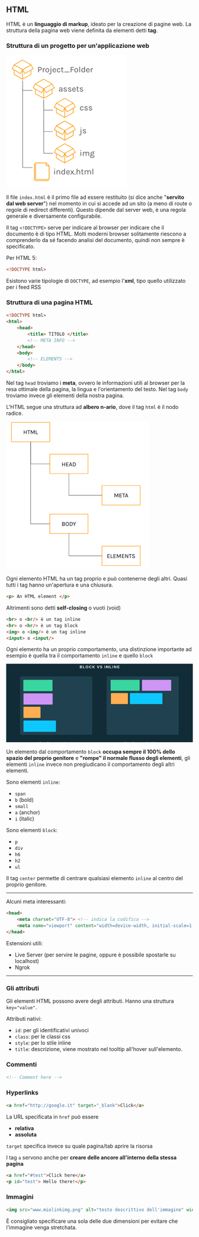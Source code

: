 ## HTML

HTML è un **linguaggio di markup**, ideato per la creazione di pagine web. La struttura della pagina web viene definita da elementi detti **tag**.

### Struttura di un progetto per un'applicazione web

![project-structure](img/l02_project-structure.png)

Il file `index.html` è il primo file ad essere restituito (si dice anche "**servito dal web server**") nel momento in cui si accede ad un sito (a meno di route o regole di redirect differenti). Questo dipende dal server web, è una regola generale e diversamente configurabile.

Il tag `<!DOCTYPE>` serve per indicare al browser per indicare che il documento è di tipo HTML. Molti moderni browser solitamente riescono a comprenderlo da sé facendo analisi del documento, quindi non sempre è specificato.

Per HTML 5:

```html
<!DOCTYPE html>
```

Esistono varie tipologie di `DOCTYPE`, ad esempio l'**xml**, tipo quello utilizzato per i feed RSS

### Struttura di una pagina HTML

```html
<!DOCTYPE html>
<html>
	<head>
		<title> TITOLO </title>
        <!-- META INFO -->
	</head>
	<body>
        <!-- ELEMENTS -->
	</body>
</html>
```

Nel tag `head` troviamo i **meta**, ovvero le informazioni utili al browser per la resa ottimale della pagina, la lingua e l'orientamento del testo.
Nel tag `body` troviamo invece gli elementi della nostra pagina.

L'HTML segue una struttura ad **albero n-ario**, dove il tag `html` è il nodo radice.

![tree](img/l02_tree.png)

Ogni elemento HTML ha un tag proprio e può contenerne degli altri. Quasi tutti i tag hanno un'apertura e una chiusura.

```html
<p> An HTML element </p>
```

Altrimenti sono detti **self-closing** o vuoti (void)

```html
<br> o <br/> è un tag inline
<hr> o <hr/> è un tag block
<img> o <img/> è un tag inline
<input> o <input/>
```

Ogni elemento ha un proprio comportamento, una distinzione importante ad esempio è quella tra il comportamento `inline` e quello `block`

![inline-block](img/l02_inline-block.png)

Un elemento dal comportamento `block` **occupa sempre il 100% dello spazio del proprio genitore** e **"rompe" il normale flusso degli elementi**, gli elementi `inline` invece non pregiudicano il comportamento degli altri elementi.

Sono elementi `inline`:

- `span`
- `b` (bold)
- `small`
- `a` (anchor)
- `i` (italic)

Sono elementi `block`:

- `p`
- `div`
- `h6`
- `h2`
- `ul`

Il tag `center` permette di centrare qualsiasi elemento `inline` al centro del proprio genitore.

------

Alcuni meta interessanti:

```html
<head>
    <meta charset="UTF-8"> <!-- indica la codifica -->
	<meta name="viewport" content="width=device-width, initial-scale=1.0"> <!-- indica la scala -->
</head>
```


Estensioni utili:

- Live Server (per servire le pagine, oppure è possibile spostarle su localhost)
- Ngrok

------

### Gli attributi

Gli elementi HTML possono avere degli attributi. Hanno una struttura `key="value"`.

Attributi nativi:

- `id`: per gli identificativi univoci
- `class`: per le classi css
- `style`: per lo stile inline
- `title`: descrizione, viene mostrato nel tooltip all'hover sull'elemento.

### Commenti

```html
<!-- Comment here -->
```

### Hyperlinks

```html
<a href="http://google.it" target="_blank">Click</a>
```

La URL specificata in `href` può essere

- **relativa**
- **assoluta**

`target` specifica invece su quale pagina/tab aprire la risorsa

I tag `a` servono anche per **creare delle ancore all'interno della stessa pagina**

```html
<a href="#test">Click here</a>
<p id="test"> Hello there!</p>
```

### Immagini

```html
<img src="www.miolinkimg.png" alt="testo descrittivo dell'immagine" width="200" height="300" />
```

È consigliato specificare una sola delle due dimensioni per evitare che l'immagine venga stretchata.

